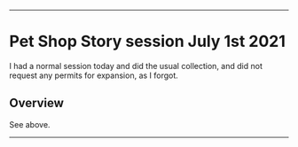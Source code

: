 
***

# Pet Shop Story session July 1st 2021

I had a normal session today and did the usual collection, and did not request any permits for expansion, as I forgot. <!-- requested 4 permits for expansion, as it seems only the games default NPC was filling the requests, and I did an extra 3 out of habit. !-->

## Overview

See above.

***

